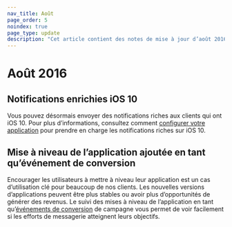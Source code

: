 ```yaml
---
nav_title: Août
page_order: 5
noindex: true
page_type: update
description: "Cet article contient des notes de mise à jour d’août 2016."
---
```


# Août 2016

## Notifications enrichies iOS 10
Vous pouvez désormais envoyer des notifications riches aux clients qui ont iOS 10. Pour plus d’informations, consultez comment [configurer votre application]({{site.baseurl}}/developer_guide/platform_integration_guides/ios/push_notifications/integration/#ios-10-rich-notifications) pour prendre en charge les notifications riches sur iOS 10.

## Mise à niveau de l’application ajoutée en tant qu’événement de conversion
Encourager les utilisateurs à mettre à niveau leur application est un cas d’utilisation clé pour beaucoup de nos clients. Les nouvelles versions d’applications peuvent être plus stables ou avoir plus d’opportunités de générer des revenus. Le suivi des mises à niveau de l’application en tant qu’[événements de conversion]({{site.baseurl}}/user_guide/engagement_tools/campaigns/testing_and_more/conversion_events/#conversion-events) de campagne vous permet de voir facilement si les efforts de messagerie atteignent leurs objectifs.
